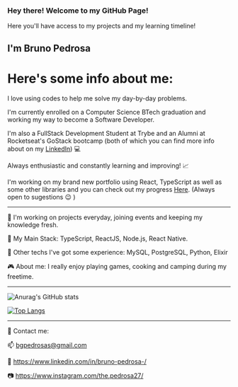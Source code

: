 ### Hey there! Welcome to my GitHub Page!
Here you'll have access to my projects and my learning timeline!

## I'm Bruno Pedrosa

# Here's some info about me:
I love using codes to help me solve my day-by-day problems. 

I'm currently enrolled on a Computer Science BTech graduation and working my way to become a Software Developer.

I'm also a FullStack Development Student at Trybe and an Alumni at Rocketseat's GoStack bootcamp (both of which you can find more info about on my [LinkedIn](https://www.linkedin.com/in/bruno-pedrosa-/)) :computer:

Always enthusiastic and constantly learning and improving! :chart_with_upwards_trend:

I'm working on my brand new portfolio using React, TypeScript as well as some other libraries and you can check out my progress [Here](https://github.com/BrunoPDRS/portfolio-react). 
(Always open to sugestions :wink: )

---

:hammer:  I'm working on projects everyday, joining events and keeping my knowledge fresh.

:floppy_disk:  My Main Stack: TypeScript, ReactJS, Node.js, React Native.

:wrench:  Other techs I've got some experience: MySQL, PostgreSQL, Python, Elixir

:video_game:  About me:  I really enjoy playing games, cooking and camping during my freetime.

---

![Anurag's GitHub stats](https://github-readme-stats.vercel.app/api?username=BrunoPDRS&show_icons=true&theme=radical)

[![Top Langs](https://github-readme-stats.vercel.app/api/top-langs/?username=BrunoPDRS&layout=compact)](https://github.com/anuraghazra/github-readme-stats)


---

:email:  Contact me:


:mailbox: bgpedrosas@gmail.com

:briefcase: https://www.linkedin.com/in/bruno-pedrosa-/

:camera: https://www.instagram.com/the.pedrosa27/
